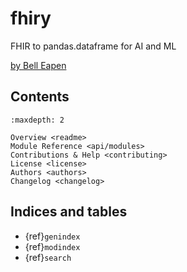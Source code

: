 # fhiry

FHIR to pandas.dataframe for AI and ML

[by Bell Eapen](https://nuchange.ca)


## Contents

```{toctree}
:maxdepth: 2

Overview <readme>
Module Reference <api/modules>
Contributions & Help <contributing>
License <license>
Authors <authors>
Changelog <changelog>
```

## Indices and tables

* {ref}`genindex`
* {ref}`modindex`
* {ref}`search`

[Sphinx]: http://www.sphinx-doc.org/
[Markdown]: https://daringfireball.net/projects/markdown/
[reStructuredText]: http://www.sphinx-doc.org/en/master/usage/restructuredtext/basics.html
[MyST]: https://myst-parser.readthedocs.io/en/latest/

